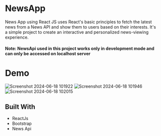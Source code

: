 # NewsApp
 News App using React JS uses React's basic principles to fetch the latest news from a News API and show them to users based on their interests. It's a simple project to create an interactive and personalized news-viewing experience.
 #### Note: NewsApi used in this project works only in development mode and can only be accessed on localhost server 
 # Demo
 
![Screenshot 2024-06-18 101922](https://github.com/amit-maurya0099/NewsApp/assets/139799731/8dfffb8c-c561-4425-94dc-fe880bfb29a5)
![Screenshot 2024-06-18 101946](https://github.com/amit-maurya0099/NewsApp/assets/139799731/342fb0dc-3e60-4e28-9940-72aa9ece5bbf)
![Screenshot 2024-06-18 102015](https://github.com/amit-maurya0099/NewsApp/assets/139799731/d96e78c9-a970-4378-84f9-a96a9f39ed73)

## Built With
- ReactJs
- Bootstrap
- News Api
